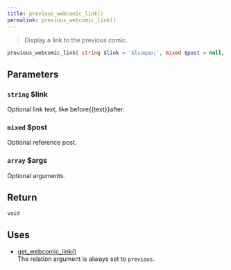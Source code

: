 ```yaml
---
title: previous_webcomic_link()
permalink: previous_webcomic_link()
---
```


> Display a link to the previous comic.

```php
previous_webcomic_link( string $link = '&lsaquo;', mixed $post = null, array $args = [] ) : void
```

## Parameters

### `string` $link
Optional link text, like before{{text}}after.

### `mixed` $post
Optional reference post.

### `array` $args
Optional arguments.

## Return

`void`

## Uses
- [get_webcomic_link()](get_webcomic_link())  
The relation argument is always set to `previous`.
